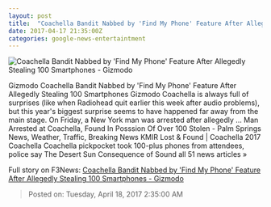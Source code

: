```yaml
---
layout: post
title:  "Coachella Bandit Nabbed by 'Find My Phone' Feature After Allegedly Stealing 100 Smartphones - Gizmodo"
date: 2017-04-17 21:35:00Z
categories: google-news-entertaintment
---
```


![Coachella Bandit Nabbed by 'Find My Phone' Feature After Allegedly Stealing 100 Smartphones - Gizmodo](https://i.kinja-img.com/gawker-media/image/upload/s--1GvmruwD--/c_fill,fl_progressive,g_center,h_450,q_80,w_800/pwi0ookffbqxcenghbt3.jpg)

Gizmodo Coachella Bandit Nabbed by 'Find My Phone' Feature After Allegedly Stealing 100 Smartphones Gizmodo Coachella is always full of surprises (like when Radiohead quit earlier this week after audio problems), but this year's biggest surprise seems to have happened far away from the main stage. On Friday, a New York man was arrested after allegedly ... Man Arrested at Coachella, Found In Posssion Of Over 100 Stolen - Palm Springs News, Weather, Traffic, Breaking News KMIR Lost & Found | Coachella 2017 Coachella Coachella pickpocket took 100-plus phones from attendees, police say The Desert Sun Consequence of Sound all 51 news articles »


Full story on F3News: [Coachella Bandit Nabbed by 'Find My Phone' Feature After Allegedly Stealing 100 Smartphones - Gizmodo](http://www.f3nws.com/n/nA44CE)

> Posted on: Tuesday, April 18, 2017 2:35:00 AM
